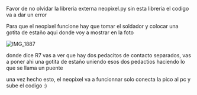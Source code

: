 
Favor de no olvidar la libreria externa neopixel.py 
sin esta libreria el codigo va a dar un error 


Para que el neopixel funcione hay que tomar el soldador y colocar una gotita de estaño aqui donde voy a mostrar en la foto 

![IMG_1887](https://github.com/user-attachments/assets/b2d59f66-ca99-483b-9b7d-6c1a7a4955d4)

donde dice R7 vas a ver que hay dos pedacitos de contacto separados, vas a poner ahi una gotita de estaño uniendo esos dos pedactios haciendo lo que se llama un puente




una vez hecho esto, el neopixel va a funcionnar
solo conecta la pico al pc y sube el codigo :)


